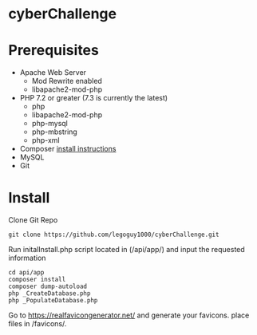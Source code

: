 # cyberChallenge


# Prerequisites
* Apache Web Server
  * Mod Rewrite enabled
  * libapache2-mod-php
* PHP 7.2 or greater (7.3 is currently the latest)
  * php 
  * libapache2-mod-php 
  * php-mysql
  * php-mbstring 
  * php-xml 
* Composer [install instructions](https://getcomposer.org/doc/faqs/how-to-install-composer-programmatically.md)
* MySQL
* Git

# Install

Clone Git Repo
```
git clone https://github.com/legoguy1000/cyberChallenge.git
```
Run initalInstall.php script located in (/api/app/) and input the requested information
```
cd api/app
composer install
composer dump-autoload
php _CreateDatabase.php
php _PopulateDatabase.php
```
Go to https://realfavicongenerator.net/ and generate your favicons.  place files in /favicons/.
